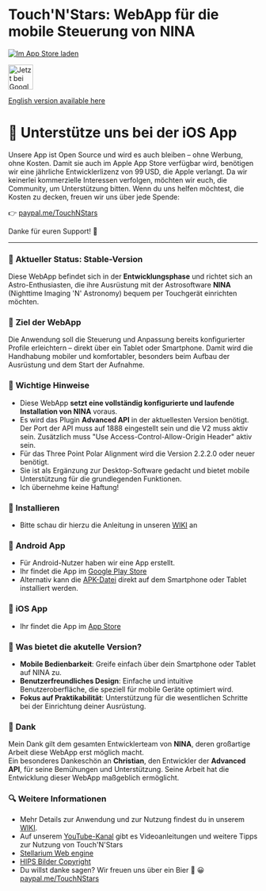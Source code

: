 # Touch'N'Stars: WebApp für die mobile Steuerung von NINA

[![Im App Store laden](https://tools.applemediaservices.com/api/badges/download-on-the-app-store/black/de-de?size=250x83)](https://apps.apple.com/us/app/touch-n-stars/id6744902856)

<a href="https://play.google.com/store/apps/details?id=com.TouchNStars.dev"><img alt="Jetzt bei Google Play" src="https://play.google.com/intl/en_us/badges/static/images/badges/de_badge_web_generic.png" height="50"></a>

[English version available here](README_en.md)

# 🤝 **Unterstütze uns bei der iOS App**  
Unsere App ist Open Source und wird es auch bleiben – ohne Werbung, ohne Kosten.
Damit sie auch im Apple App Store verfügbar wird, benötigen wir eine jährliche Entwicklerlizenz von 99 USD, die Apple verlangt.
Da wir keinerlei kommerzielle Interessen verfolgen, möchten wir euch, die Community, um Unterstützung bitten.
Wenn du uns helfen möchtest, die Kosten zu decken, freuen wir uns über jede Spende:

👉 [paypal.me/TouchNStars](http://paypal.me/TouchNStars)

Danke für euren Support! 💜

---

### 🚀 **Aktueller Status: Stable-Version**  
Diese WebApp befindet sich in der **Entwicklungsphase** und richtet sich an Astro-Enthusiasten, die ihre Ausrüstung mit der Astrosoftware **NINA** (Nighttime Imaging 'N' Astronomy) bequem per Touchgerät einrichten möchten.  

### 🏁 **Ziel der WebApp**  
Die Anwendung soll die Steuerung und Anpassung bereits konfigurierter Profile erleichtern – direkt über ein Tablet oder Smartphone. Damit wird die Handhabung mobiler und komfortabler, besonders beim Aufbau der Ausrüstung und dem Start der Aufnahme.  

### 🧩 **Wichtige Hinweise**  
- Diese WebApp **setzt eine vollständig konfigurierte und laufende Installation von NINA** voraus.  
- Es wird das Plugin **Advanced API** in der aktuellesten Version benötigt.
  Der Port der API muss auf 1888 eingestellt sein und die V2 muss aktiv sein.
  Zusätzlich muss "Use Access-Control-Allow-Origin Header" aktiv sein.
- Für das Three Point Polar Alignment wird die Version 2.2.2.0 oder neuer benötigt.
- Sie ist als Ergänzung zur Desktop-Software gedacht und bietet mobile Unterstützung für die grundlegenden Funktionen.
- Ich übernehme keine Haftung!
  
### 🔧 **Installieren**
- Bitte schau dir hierzu die Anleitung in unseren [WIKI](https://github.com/Touch-N-Stars/Touch-N-Stars/wiki/Touch'N'Stars-Wiki#-important-notes) an

### 📱 **Android App**
- Für Android-Nutzer haben wir eine App erstellt.
- Ihr findet die App im [Google Play Store](https://play.google.com/store/apps/details?id=com.TouchNStars.dev)
- Alternativ kann die [APK-Datei](https://github.com/Touch-N-Stars/Touch-N-Stars/releases) direkt auf dem Smartphone oder Tablet installiert werden.

### 📱 **iOS App**
- Ihr findet die App im [App Store]( https://apps.apple.com/us/app/touch-n-stars/id6744902856)

### 🧪 **Was bietet die akutelle Version?**  
- **Mobile Bedienbarkeit**: Greife einfach über dein Smartphone oder Tablet auf NINA zu.  
- **Benutzerfreundliches Design**: Einfache und intuitive Benutzeroberfläche, die speziell für mobile Geräte optimiert wird.  
- **Fokus auf Praktikabilität**: Unterstützung für die wesentlichen Schritte bei der Einrichtung deiner Ausrüstung.  

### 💙 **Dank**  
Mein Dank gilt dem gesamten Entwicklerteam von **NINA**, deren großartige Arbeit diese WebApp erst möglich macht.  
Ein besonderes Dankeschön an **Christian**, den Entwickler der **Advanced API**, für seine Bemühungen und Unterstützung. Seine Arbeit hat die Entwicklung dieser WebApp maßgeblich ermöglicht.

### 🔍 Weitere Informationen
- Mehr Details zur Anwendung und zur Nutzung findest du in unserem [WIKI](https://github.com/Touch-N-Stars/Touch-N-Stars/wiki/Touch'N'Stars-Wiki).
- Auf unserem  [YouTube-Kanal](https://www.youtube.com/watch?v=0chtlhO_cX4&list=PLAT-Qw0mxhRLn1KzFKGRuu3Pur-gjNS2C) gibt es Videoanleitungen und weitere Tipps zur Nutzung von Touch'N'Stars
- [Stellarium Web engine](https://github.com/Stellarium/stellarium-web-engine)
- [HIPS Bilder Copyright](https://archive.stsci.edu/dss/copyright.html)
- Du willst danke sagen? Wir freuen uns über ein Bier 🍻 😀 [paypal.me/TouchNStars](http://paypal.me/TouchNStars)
